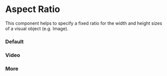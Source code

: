 # Aspect Ratio

This component helps to specify a fixed ratio for the width and height sizes of a visual object (e.g. Image).

<Playground />

<Usage />

<Api />

<GlobalConfig />

<Examples />

### Default

<Example value="default" />

### Video

<Example value="video" />

### More

<Example value="more" />

<Checklist 
    accessibility={false}
    bidirectionality="N/A"
    cssParts="N/A"
    cssVariables="N/A"
    documentation={true}
    examples={true}
    events="N/A"
    keyboard="N/A"
    methods="N/A"
    playground={false}
    properties={true}
    skeleton={false}
    slots={true}
/>

<LastModified />
